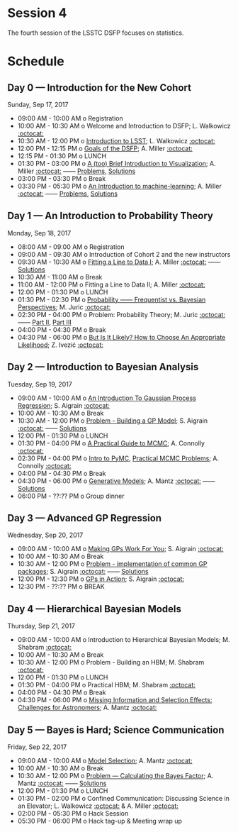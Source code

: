 # Session 4

The fourth session of the LSSTC DSFP focuses on statistics.

# Schedule

## Day 0 — Introduction for the New Cohort

Sunday, Sep 17, 2017

 * 09:00 AM - 10:00 AM  o  Registration
 * 10:00 AM - 10:30 AM  o  Welcome and Introduction to DSFP; L. Walkowicz [:octocat:](https://github.com/lmwalkowicz)
 * 10:30 AM - 12:00 PM  o  [Introduction to LSST](https://github.com/LSSTC-DSFP/LSSTC-DSFP-Sessions/blob/master/Session4/Day0/LSST_Overview.pdf); L. Walkowicz [:octocat:](https://github.com/lmwalkowicz)
 * 12:00 PM - 12:15 PM  o  [Goals of the DSFP](https://github.com/LSSTC-DSFP/LSSTC-DSFP-Sessions/blob/master/Session4/Day0/2017_09_Session4_DSFP_Goals.pdf); A. Miller [:octocat:](https://github.com/adamamiller)
 * 12:15 PM - 01:30 PM  o  LUNCH
 * 01:30 PM - 03:00 PM  o  [A (too) Brief Introduction to Visualization](https://github.com/LSSTC-DSFP/LSSTC-DSFP-Sessions/blob/master/Session4/Day0/2017_09_DSFP_BriefViz.pdf); A. Miller [:octocat:](https://github.com/adamamiller) —— [Problems](https://github.com/LSSTC-DSFP/LSSTC-DSFP-Sessions/blob/master/Session4/Day0/TooBriefVisualization.ipynb), [Solutions](https://github.com/LSSTC-DSFP/LSSTC-DSFP-Sessions/blob/master/Session4/Day0/TooBriefVizSolutions.ipynb)
 * 03:00 PM - 03:30 PM  o  Break
 * 03:30 PM - 05:30 PM  o  [An Introduction to machine-learning](https://github.com/LSSTC-DSFP/LSSTC-DSFP-Sessions/blob/master/Session4/Day0/2017_09_DSFP_BriefML.pdf); A. Miller [:octocat:](https://github.com/adamamiller) —— [Problems](https://github.com/LSSTC-DSFP/LSSTC-DSFP-Sessions/blob/master/Session4/Day0/TooBriefMachLearn.ipynb), [Solutions](https://github.com/LSSTC-DSFP/LSSTC-DSFP-Sessions/blob/master/Session4/Day0/TooBriefMLSolutions.ipynb)

## Day 1 — An Introduction to Probability Theory

Monday, Sep 18, 2017

 * 08:00 AM - 09:00 AM  o  Registration
 * 09:00 AM - 09:30 AM  o  Introduction of Cohort 2 and the new instructors
 * 09:30 AM - 10:30 AM  o  [Fitting a Line to Data I](https://github.com/LSSTC-DSFP/LSSTC-DSFP-Sessions/blob/master/Session4/Day1/StatisticsAperitif.ipynb); A. Miller [:octocat:](https://github.com/adamamiller) —— [Solutions](https://github.com/LSSTC-DSFP/LSSTC-DSFP-Sessions/blob/master/Session4/Day1/StatisticsAperitifSolutions.ipynb)
 * 10:30 AM - 11:00 AM  o  Break
 * 11:00 AM - 12:00 PM  o  Fitting a Line to Data II; A. Miller [:octocat:](https://github.com/adamamiller)
 * 12:00 PM - 01:30 PM  o  LUNCH
 * 01:30 PM - 02:30 PM  o  [Probability —— Frequentist vs. Bayesian Perspectives](https://github.com/LSSTC-DSFP/LSSTC-DSFP-Sessions/blob/master/Session4/Day1/LSSTC-DSFP4-Juric-FrequentistAndBayes-01-Probability.ipynb); M. Juric [:octocat:](https://github.com/mjuric)
 * 02:30 PM - 04:00 PM  o  Problem: Probability Theory; M. Juric [:octocat:](https://github.com/mjuric) —— [Part II](https://github.com/LSSTC-DSFP/LSSTC-DSFP-Sessions/blob/master/Session4/Day1/LSSTC-DSFP4-Juric-FrequentistAndBayes-02-Nuisance.ipynb), [Part III](https://github.com/LSSTC-DSFP/LSSTC-DSFP-Sessions/blob/master/Session4/Day1/LSSTC-DSFP4-Juric-FrequentistAndBayes-03-Credibility.ipynb)
 * 04:00 PM - 04:30 PM  o  Break
 * 04:30 PM - 06:00 PM  o  [But Is It Likely? How to Choose An Appropriate Likelihood](https://github.com/LSSTC-DSFP/LSSTC-DSFP-Sessions/blob/master/Session4/Day1/LSSTC-DSFP4-Ivezic-Likelihood.ipynb); Z. Ivezić [:octocat:](https://github.com/ivezic)

## Day 2 — Introduction to Bayesian Analysis

Tuesday, Sep 19, 2017

 * 09:00 AM - 10:00 AM  o  [An Introduction To Gaussian Process Regression](https://github.com/LSSTC-DSFP/LSSTC-DSFP-Sessions/blob/master/Session4/Day2/GPLecture1.ipynb); S. Aigrain [:octocat:](https://github.com/saigrain)
 * 10:00 AM - 10:30 AM  o  Break
 * 10:30 AM - 12:00 PM  o  [Problem - Building a GP Model](https://github.com/LSSTC-DSFP/LSSTC-DSFP-Sessions/blob/master/Session4/Day2/GPTutorial1.ipynb); S. Aigrain [:octocat:](https://github.com/saigrain) —— [Solutions](https://github.com/LSSTC-DSFP/LSSTC-DSFP-Sessions/blob/master/Session4/Day2/GPTutorial1_WithSolutions.ipynb)
 * 12:00 PM - 01:30 PM  o  LUNCH
 * 01:30 PM - 04:00 PM  o  [A Practical Guide to MCMC](https://github.com/LSSTC-DSFP/LSSTC-DSFP-Sessions/blob/master/Session4/Day2/LSSTC-DSFP4-Connolly-IntroductionToMCMC.ipynb); A. Connolly [:octocat:](https://github.com/connolly) 
 * 02:30 PM - 04:00 PM  o  [Intro to PyMC](https://github.com/LSSTC-DSFP/LSSTC-DSFP-Sessions/blob/master/Session4/Day2/LSSTC-DSFP4-Connolly-IntroductionToPYMC3.ipynb),  [Practical MCMC Problems](https://github.com/LSSTC-DSFP/LSSTC-DSFP-Sessions/blob/master/Session4/Day2/LSSTC-DSFP4-Connolly-SamplingTechniquesInMCMC.ipynb); A. Connolly [:octocat:](https://github.com/connolly) 
 * 04:00 PM - 04:30 PM  o  Break
 * 04:30 PM - 06:00 PM  o  [Generative Models](https://github.com/KIPAC/StatisticalMethods/blob/1a8d82d6e54c421fb22f2e891293f220bf257da1/chunks/generative_models.ipynb); A. Mantz [:octocat:](https://github.com/abmantz) —— [Solutions](https://github.com/KIPAC/StatisticalMethods/blob/1a8d82d6e54c421fb22f2e891293f220bf257da1/chunks/generative_models_soln.ipynb)
 * 06:00 PM - ??:?? PM  o  Group dinner

## Day 3 — Advanced GP Regression

Wednesday, Sep 20, 2017

 * 09:00 AM - 10:00 AM  o  [Making GPs Work For You](https://github.com/LSSTC-DSFP/LSSTC-DSFP-Sessions/blob/master/Session4/Day3/GPLecture2.ipynb); S. Aigrain [:octocat:](https://github.com/saigrain)
 * 10:00 AM - 10:30 AM  o  Break
 * 10:30 AM - 12:00 PM  o  [Problem - implementation of common GP packages](https://github.com/LSSTC-DSFP/LSSTC-DSFP-Sessions/blob/master/Session4/Day3/GPTutorial2.ipynb); S. Aigrain [:octocat:](https://github.com/saigrain) —— [Solutions](https://github.com/LSSTC-DSFP/LSSTC-DSFP-Sessions/blob/master/Session4/Day3/GPTutorial2_WithSolutions.ipynb)
 * 12:00 PM - 12:30 PM  o  [GPs in Action](https://github.com/LSSTC-DSFP/LSSTC-DSFP-Sessions/blob/master/Session4/Day3/GPLecture3.ipynb); S. Aigrain [:octocat:](https://github.com/saigrain)
 * 12:30 PM - ??:?? PM  o  BREAK

## Day 4 — Hierarchical Bayesian Models

Thursday, Sep 21, 2017

 * 09:00 AM - 10:00 AM  o  Introduction to Hierarchical Bayesian Models; M. Shabram [:octocat:](https://github.com/mshabram)
 * 10:00 AM - 10:30 AM  o  Break
 * 10:30 AM - 12:00 PM  o  Problem - Building an HBM; M. Shabram [:octocat:](https://github.com/mshabram)
 * 12:00 PM - 01:30 PM  o  LUNCH
 * 01:30 PM - 04:00 PM  o  Practical HBM; M. Shabram [:octocat:](https://github.com/mshabram)
 * 04:00 PM - 04:30 PM  o  Break
 * 04:30 PM - 06:00 PM  o  [Missing Information and Selection Effects: Challenges for Astronomers](https://github.com/KIPAC/StatisticalMethods/blob/1a8d82d6e54c421fb22f2e891293f220bf257da1/chunks/missingdata.ipynb); A. Mantz [:octocat:](https://github.com/abmantz)

## Day 5 — Bayes is Hard; Science Communication

Friday, Sep 22, 2017

 * 09:00 AM - 10:00 AM  o  [Model Selection](https://github.com/KIPAC/StatisticalMethods/blob/1a8d82d6e54c421fb22f2e891293f220bf257da1/chunks/modelevaluation.ipynb); A. Mantz [:octocat:](https://github.com/abmantz)
 * 10:00 AM - 10:30 AM  o  Break
 * 10:30 AM - 12:00 PM  o  [Problem — Calculating the Bayes Factor](https://github.com/KIPAC/StatisticalMethods/blob/1a8d82d6e54c421fb22f2e891293f220bf257da1/problems/model_evaluation.ipynb); A. Mantz [:octocat:](https://github.com/abmantz) —— [Solutions](https://github.com/KIPAC/StatisticalMethods/blob/1a8d82d6e54c421fb22f2e891293f220bf257da1/problems/solution.ipynb)
 * 12:00 PM - 01:30 PM  o  LUNCH
 * 01:30 PM - 02:00 PM  o  Confined Communication: Discussing Science in an Elevator; L. Walkowicz [:octocat:](https://github.com/lmwalkowicz) & A. Miller [:octocat:](https://github.com/adamamiller)
 * 02:00 PM - 05:30 PM  o  Hack Session
 * 05:30 PM - 06:00 PM  o  Hack tag-up & Meeting wrap up
